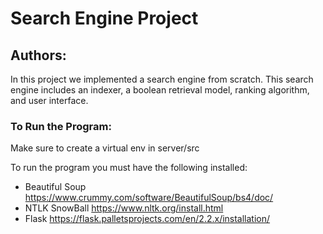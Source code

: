# Search Engine Project
## Authors: 

In this project we implemented a search engine from scratch. This search engine includes
an indexer, a boolean retrieval model, ranking algorithm, and user interface.

### To Run the Program:
Make sure to create a virtual env in server/src

To run the program you must have the following installed:
* Beautiful Soup https://www.crummy.com/software/BeautifulSoup/bs4/doc/
* NTLK SnowBall https://www.nltk.org/install.html 
* Flask https://flask.palletsprojects.com/en/2.2.x/installation/